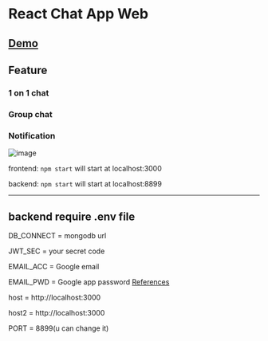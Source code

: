 # React Chat App Web

## [Demo](https://vicckuo.github.io/Chat-app)

## Feature

### 1 on 1 chat

### Group chat

### Notification

![image](https://drive.google.com/uc?export=view&id=1yigF41oe6Z0M1_wUpBEYKhiwenneqL-J)

frontend: `npm start` will start at localhost:3000

backend: `npm start` will start at localhost:8899

---

## backend require .env file

DB_CONNECT = mongodb url

JWT_SEC = your secret code

EMAIL_ACC = Google email

EMAIL_PWD = Google app password [References](https://support.google.com/accounts/answer/185833?hl=en)

host = http://localhost:3000

host2 = http://localhost:3000

PORT = 8899(u can change it)
